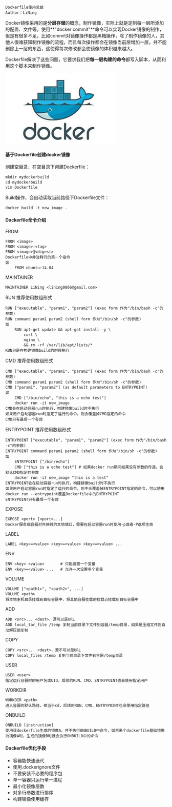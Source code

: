 ```
Dockerfile使用总结
Author：LiNing
```

Docker镜像采用的是**分层存储**的概念，制作镜像，实际上就是定制每一层所添加的配置、文件等。使用**"docker commit"**命令可以实现Docker镜像的制作，但是有很多不足，比如commit对镜像操作都是黑箱操作，除了制作镜像的人，其他人很难获知制作镜像的流程，而且每次操作都会在镜像当前层增加一层，并不能删除上一层的东西，这使得每次修改都会使镜像的体积越来越大。

Dockerfile解决了这些问题，它要求我们把**每一层构建的命令**都写入脚本，从而利用这个脚本来制作镜像。

![image](docker.jpg)

#### 基于Dockerfile创建docker镜像

创建空目录，在空目录下创建Dockerfile：

	mkdir mydockerbuild
	cd mydockerbuild
	vim Dockerfile

Build操作，会自动读取当前路径下Dockerfile文件：

	docker build -t new_image .

#### Dockerfile命令介绍

FROM

	FROM <image>
	FROM <image>:<tag>
	FROM <image>@<digest>
	Dockerfile中非注释行的第一个指令
	如
		FROM ubuntu:14.04

MAINTAINER

	MAINTAINER LiNing <lining0806@gmail.com>

RUN 推荐使用数组形式

	RUN ["executable", "param1", "param2"] (exec form 作为"/bin/bash -c"的参数) 
	RUN command param1 param2 (shell form 作为"/bin/sh -c"的参数)
	如 
		RUN apt-get update && apt-get install -y \
			curl \
			nginx \
			&& rm -rf /var/lib/apt/lists/*
	RUN只是在构建镜像build的时候执行

CMD 推荐使用数组形式

	CMD ["executable", "param1", "param2"] (exec form 作为"/bin/bash -c"的参数) 
	CMD command param1 param2 (shell form 作为"/bin/sh -c"的参数)
	CMD ["param1", "param2"] (as default parameters to ENTRYPOINT)
	如 
		CMD ["/bin/echo", "this is a echo test"]
		docker run -it new_image
	CMD会在启动容器run时执行，构建镜像build时不执行
	如果用户启动容器run时指定了运行的命令，则会覆盖掉CMD指定的命令
	CMD只有最后一个有效

ENTRYPOINT 推荐使用数组形式

	ENTRYPOINT ["executable", "param1", "param2"] (exec form 作为"/bin/bash -c"的参数) 
	ENTRYPOINT command param1 param2 (shell form 作为"/bin/sh -c"的参数)
	如 
		ENTRYPOINT ["/bin/echo"]
		CMD ["this is a echo test"] # 如果docker run期间如果没有参数的传递，会默认CMD指定的参数
		docker run -it new_image "this is a test"
	ENTRYPOINT会在启动容器run时执行，构建镜像build时不执行
	如果用户启动容器run时指定了运行的命令，则不会覆盖掉ENTRYPOINT指定的命令，可以使用docker run --entrypoint覆盖Dockerfile中的ENTRYPOINT
	ENTRYPOINT只有最后一个有效

EXPOSE

	EXPOSE <port> [<port>...]
	Docker服务端容器对外映射的本地端口，需要在启动容器run时使用-p或者-P选项生效

LABEL

	LABEL <key>=<value> <key>=<value> <key>=<value> ...

ENV

	ENV <key> <value>       # 只能设置一个变量
	ENV <key>=<value> ...   # 允许一次设置多个变量

VOLUME

	VOLUME ["<path1>", "<path2>", ...]
	VOLUME <path>
	将本地主机目录挂载到目标容器中，将其他容器挂载的挂载点挂载到目标容器中

ADD

	ADD <src>... <dest>，源可以是URL
	ADD local_tar_file /temp 复制当前目录下文件到容器/temp目录，如果是压缩文件则自动解压缩复制

COPY

	COPY <src>... <dest>，源不可以是URL
	COPY local_files /temp 复制当前目录下文件到容器/temp目录

USER

	USER <user>
	指定运行容器时的用户名或UID，后续的RUN、CMD、ENTRYPOINT也会使用指定用户

WORKDIR

	WORKDIR <path>
	进入容器的默认路径，相当于cd，后续的RUN、CMD、ENTRYPOINT也会使用指定路径

ONBUILD

	ONBUILD [instruction]
	使用该dockerfile生成的镜像A，并不执行ONBUILD中命令，如再来个dockerfile基础镜像为镜像A时，生成的镜像B时就会执行ONBUILD中的命令

#### Dockerfile优化手段

* 容器能快速迭代
* 使用.dockerignore文件
* 不要安装不必要的程序包
* 单一容器只运行单一进程
* 最小化镜像层数
* 对多行参数进行排序
* 构建镜像使用缓存